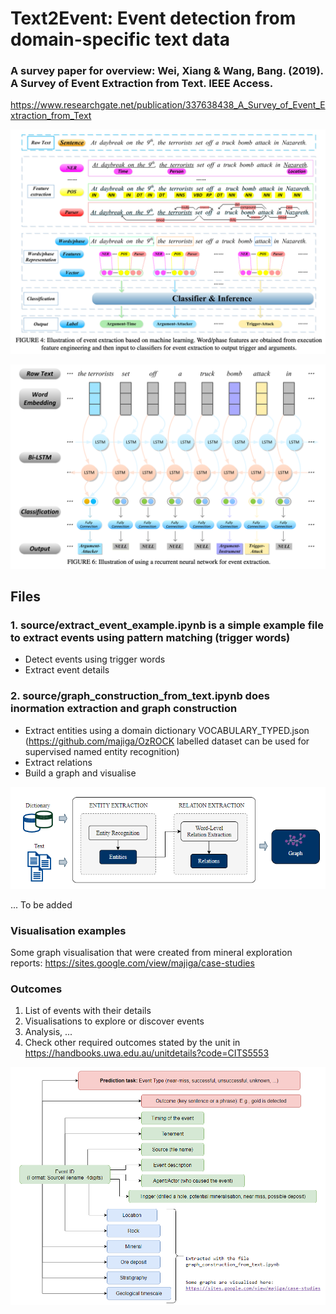 # Text2Event: Event detection from domain-specific text data

### A survey paper for overview: Wei, Xiang & Wang, Bang. (2019). A Survey of Event Extraction from Text. IEEE Access. 
https://www.researchgate.net/publication/337638438_A_Survey_of_Event_Extraction_from_Text

![alt text](https://github.com/majiga/Text2Event/blob/master/images/survey_paper_overview.png)

![alt text](https://github.com/majiga/Text2Event/blob/master/images/survey_paper_RNNs.png)


## Files

### 1. source/extract_event_example.ipynb is a simple example file to extract events using pattern matching (trigger words)
- Detect events using trigger words
- Extract event details

### 2. source/graph_construction_from_text.ipynb does inormation extraction and graph construction
- Extract entities using a domain dictionary VOCABULARY_TYPED.json (https://github.com/majiga/OzROCK labelled dataset can be used for supervised named entity recognition)
- Extract relations
- Build a graph and visualise

![alt_text](https://github.com/majiga/Text2Event/blob/master/images/info_extraction.png)


... To be added


### Visualisation examples
Some graph visualisation that were created from mineral exploration reports: https://sites.google.com/view/majiga/case-studies

### Outcomes
1. List of events with their details
2. Visualisations to explore or discover events
3. Analysis, ...
4. Check other required outcomes stated by the unit in https://handbooks.uwa.edu.au/unitdetails?code=CITS5553

![alt text](https://github.com/majiga/Text2Event/blob/master/images/EventDetails.png)
